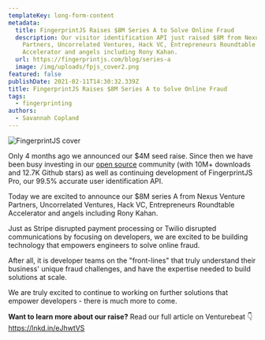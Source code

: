 ```yaml
---
templateKey: long-form-content
metadata:
  title: FingerprintJS Raises $8M Series A to Solve Online Fraud
  description: Our visitor identification API just raised $8M from Nexus Venture
    Partners, Uncorrelated Ventures, Hack VC, Entrepreneurs Roundtable
    Accelerator and angels including Rony Kahan.
  url: https://fingerprintjs.com/blog/series-a
  image: /img/uploads/fpjs_cover2.png
featured: false
publishDate: 2021-02-11T14:30:32.339Z
title: FingerprintJS Raises $8M Series A to Solve Online Fraud
tags:
  - fingerprinting
authors:
  - Savannah Copland
---
```

![FingerprintJS cover](/img/uploads/fpjs_cover2.png "FingerprintJS cover")

Only 4 months ago we announced our $4M seed raise. Since then we have been busy investing in our [open source](https://github.com/fingerprintjs/fingerprintjs) community (with 10M+ downloads and 12.7K Github stars) as well as continuing development of FingerprintJS Pro, our 99.5% accurate user identification API.

Today we are excited to announce our $8M series A from Nexus Venture Partners, Uncorrelated Ventures, Hack VC, Entrepreneurs Roundtable Accelerator and angels including Rony Kahan.

Just as Stripe disrupted payment processing or Twilio disrupted communications by focusing on developers, we are excited to be building technology that empowers engineers to solve online fraud.

After all, it is developer teams on the "front-lines" that truly understand their business' unique fraud challenges, and have the expertise needed to build solutions at scale.

We are truly excited to continue to working on further solutions that empower developers - there is much more to come.

**Want to learn more about our raise?** Read our full article on Venturebeat 👇
<https://lnkd.in/eJhwtVS>